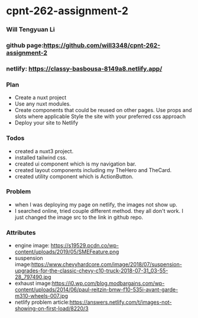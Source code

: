 # cpnt-262-assignment-2
### Will Tengyuan Li
### github page:https://github.com/will3348/cpnt-262-assignment-2
### netlify: https://classy-basbousa-8149a8.netlify.app/
### Plan
- Create a nuxt project
- Use any nuxt modules.
- Create components that could be reused on other pages. Use props and slots where applicable
Style the site with your preferred css approach
- Deploy your site to Netlify
### Todos
- created a nuxt3 project.
- installed tailwind css.
- created ui component which is my navigation bar.
- created layout components including my TheHero and TheCard.
- created utility component which is ActionButton.
### Problem
- when I was deploying my page on netlify, the images not show up.
- I searched online, tried couple different method. they all don't work. I just changed the image src to the link in github repo.
### Attributes
- engine image: https://s19529.pcdn.co/wp-content/uploads/2019/05/SMEFeature.png
- suspension image:https://www.chevyhardcore.com/image/2018/07/suspension-upgrades-for-the-classic-chevy-c10-truck-2018-07-31_03-55-28_797490.jpg
- exhaust image:https://i0.wp.com/blog.modbargains.com/wp-content/uploads/2014/06/paul-reitzin-bmw-f10-535i-avant-garde-m310-wheels-007.jpg
- netlify problem article:https://answers.netlify.com/t/images-not-showing-on-first-load/8220/3
